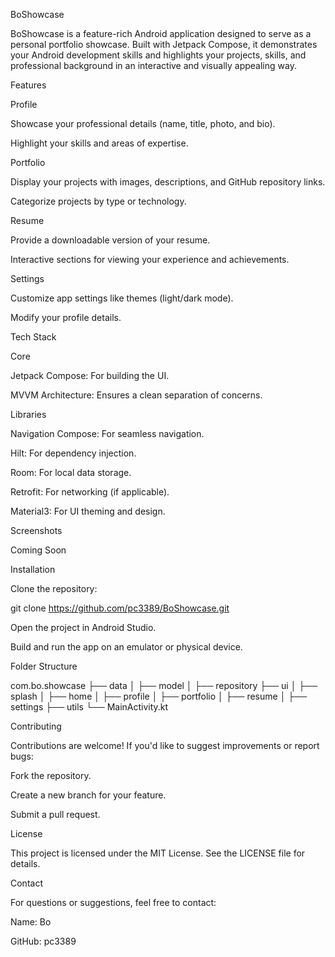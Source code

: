 BoShowcase

BoShowcase is a feature-rich Android application designed to serve as a personal portfolio showcase. Built with Jetpack Compose, it demonstrates your Android development skills and highlights your projects, skills, and professional background in an interactive and visually appealing way.

Features

Profile

Showcase your professional details (name, title, photo, and bio).

Highlight your skills and areas of expertise.

Portfolio

Display your projects with images, descriptions, and GitHub repository links.

Categorize projects by type or technology.

Resume

Provide a downloadable version of your resume.

Interactive sections for viewing your experience and achievements.

Settings

Customize app settings like themes (light/dark mode).

Modify your profile details.

Tech Stack

Core

Jetpack Compose: For building the UI.

MVVM Architecture: Ensures a clean separation of concerns.

Libraries

Navigation Compose: For seamless navigation.

Hilt: For dependency injection.

Room: For local data storage.

Retrofit: For networking (if applicable).

Material3: For UI theming and design.

Screenshots

Coming Soon

Installation

Clone the repository:

git clone https://github.com/pc3389/BoShowcase.git

Open the project in Android Studio.

Build and run the app on an emulator or physical device.

Folder Structure

com.bo.showcase
├── data
│   ├── model
│   ├── repository
├── ui
│   ├── splash
│   ├── home
│   ├── profile
│   ├── portfolio
│   ├── resume
│   ├── settings
├── utils
└── MainActivity.kt

Contributing

Contributions are welcome! If you'd like to suggest improvements or report bugs:

Fork the repository.

Create a new branch for your feature.

Submit a pull request.

License

This project is licensed under the MIT License. See the LICENSE file for details.

Contact

For questions or suggestions, feel free to contact:

Name: Bo

GitHub: pc3389